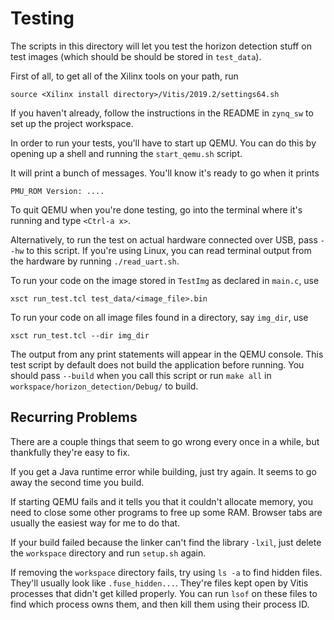 # Testing

The scripts in this directory will let you test the horizon detection stuff on
test images (which should be should be stored in `test_data`). 

First of all, to get all of the Xilinx tools on your path, run
```
source <Xilinx install directory>/Vitis/2019.2/settings64.sh
```

If you haven't already, follow the instructions in the README in `zynq_sw` to
set up the project workspace.

In order to run your tests, you'll have to start up QEMU. You can do this by
opening up a shell and running the `start_qemu.sh` script.

It will print a bunch of messages. You'll know it's ready to go when it prints
```
PMU_ROM Version: ....
```

To quit QEMU when you're done testing, go into the terminal where it's running and type
`<Ctrl-a x>`.

Alternatively, to run the test on actual hardware connected over USB, pass
`--hw` to this script. If you're using Linux, you can read terminal output from
the hardware by running `./read_uart.sh`.

To run your code on the image stored in `TestImg` as declared in `main.c`, use
```
xsct run_test.tcl test_data/<image_file>.bin
```

To run your code on all image files found in a directory, say `img_dir`, use
```
xsct run_test.tcl --dir img_dir
```

The output from any print statements will appear in the QEMU console. This test
script by default does not build the application before running. You should
pass `--build` when you call this script or run `make all` in
`workspace/horizon_detection/Debug/` to build.

## Recurring Problems

There are a couple things that seem to go wrong every once in a while, but
thankfully they're easy to fix. 

If you get a Java runtime error while building, just try again. It seems to go
away the second time you build.

If starting QEMU fails and it tells you that it couldn't allocate memory, you
need to close some other programs to free up some RAM. Browser tabs are usually
the easiest way for me to do that.

If your build failed because the linker can't find the library `-lxil`, just
delete the `workspace` directory and run `setup.sh` again.

If removing the `workspace` directory fails, try using `ls -a` to find hidden
files. They'll usually look like `.fuse_hidden...`. They're files kept open by
Vitis processes that didn't get killed properly. You can run `lsof` on these
files to find which process owns them, and then kill them using their process
ID.
